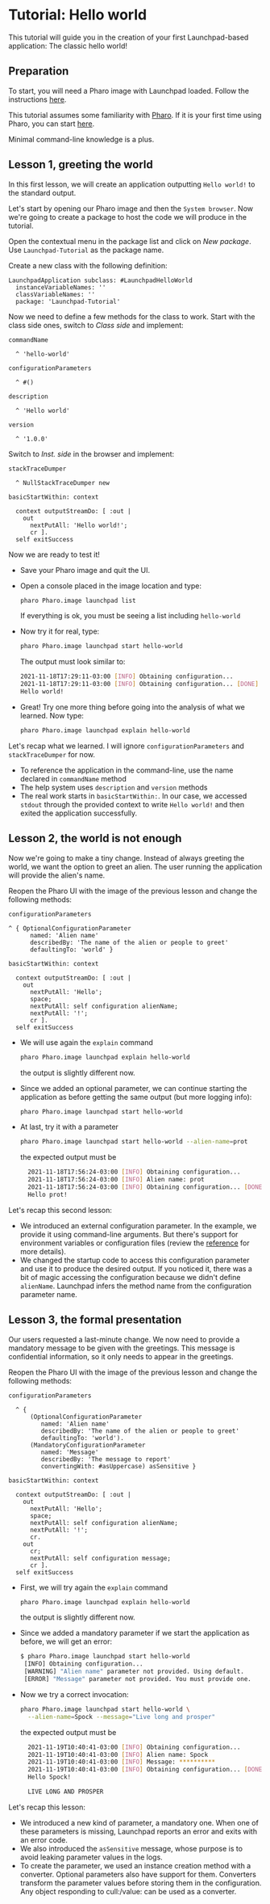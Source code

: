 # Tutorial: Hello world

This tutorial will guide you in the creation of your first Launchpad-based application:
The classic hello world!

## Preparation

To start, you will need a Pharo image with Launchpad loaded.
Follow the instructions [here](../how-to/how-to-load-in-pharo).

This tutorial assumes some familiarity with [Pharo](https://pharo.org/). If it is
your first time using Pharo, you can start [here](https://pharo.org/documentation).

Minimal command-line knowledge is a plus.

## Lesson 1, greeting the world

In this first lesson, we will create an application outputting `Hello world!`
to the standard output.

Let's start by opening our Pharo image and then the `System browser`. Now
we're going to create a package to host the code we will produce in the tutorial.

Open the contextual menu in the package list and click on *New package*. Use
`Launchpad-Tutorial` as the package name.

Create a new class with the following definition:

```smalltalk
LaunchpadApplication subclass: #LaunchpadHelloWorld
  instanceVariableNames: ''
  classVariableNames: ''
  package: 'Launchpad-Tutorial'
```

Now we need to define a few methods for the class to work.
Start with the class side ones, switch to *Class side* and implement:

```smalltalk
commandName

  ^ 'hello-world'
```

```smalltalk
configurationParameters

  ^ #()
```

```smalltalk
description

  ^ 'Hello world'
```

```smalltalk
version

  ^ '1.0.0'
```

Switch to *Inst. side* in the browser and implement:

```smalltalk
stackTraceDumper

  ^ NullStackTraceDumper new
```

```smalltalk
basicStartWithin: context

  context outputStreamDo: [ :out | 
    out
      nextPutAll: 'Hello world!';
      cr ].
  self exitSuccess
```

Now we are ready to test it!

- Save your Pharo image and quit the UI.
- Open a console placed in the image location and type:

  ```bash
  pharo Pharo.image launchpad list
  ```

  If everything is ok, you must be seeing a list including `hello-world`

- Now try it for real, type:

  ```bash
  pharo Pharo.image launchpad start hello-world
  ```

  The output must look similar to:

  ```bash
  2021-11-18T17:29:11-03:00 [INFO] Obtaining configuration...
  2021-11-18T17:29:11-03:00 [INFO] Obtaining configuration... [DONE]
  Hello world!
  ```

- Great! Try one more thing before going into the analysis of what we learned.
  Now type:

  ```bash
  pharo Pharo.image launchpad explain hello-world
  ```

 Let's recap what we learned. I will ignore `configurationParameters` and
`stackTraceDumper` for now.

- To reference the application in the command-line, use the name declared in `commandName`
  method
- The help system uses `description` and `version` methods
- The real work starts in `basicStartWithin:`. In our case, we accessed
  `stdout` through the provided context to write `Hello world!` and then exited
  the application successfully.

## Lesson 2, the world is not enough

Now we're going to make a tiny change. Instead of always greeting the world, we want
the option to greet an alien. The user running the application will provide the
alien's name.

Reopen the Pharo UI with the image of the previous lesson and change the
following methods:

```smalltalk
configurationParameters

^ { OptionalConfigurationParameter
      named: 'Alien name'
      describedBy: 'The name of the alien or people to greet'
      defaultingTo: 'world' }
```

```smalltalk
basicStartWithin: context

  context outputStreamDo: [ :out |
    out
      nextPutAll: 'Hello';
      space;
      nextPutAll: self configuration alienName;
      nextPutAll: '!';
      cr ].
  self exitSuccess
```

- We will use again the `explain` command

  ```bash
  pharo Pharo.image launchpad explain hello-world
  ```

  the output is slightly different now.

- Since we added an optional parameter, we can continue starting the application
  as before getting the same output (but more logging info):

  ```bash
  pharo Pharo.image launchpad start hello-world
  ```

- At last, try it with a parameter

  ```bash
  pharo Pharo.image launchpad start hello-world --alien-name=prot
  ```

  the expected output must be

  ```bash
    2021-11-18T17:56:24-03:00 [INFO] Obtaining configuration...
    2021-11-18T17:56:24-03:00 [INFO] Alien name: prot
    2021-11-18T17:56:24-03:00 [INFO] Obtaining configuration... [DONE]
    Hello prot!
  ```

 Let's recap this second lesson:

- We introduced an external configuration parameter. In the example, we provide
  it using command-line arguments. But there's support for environment
  variables or configuration files (review the [reference](../reference/Configuration.md)
  for more details).
- We changed the startup code to access this configuration parameter and use it to
  produce the desired output. If you noticed it, there was a bit of magic accessing
  the configuration because we didn't define `alienName`. Launchpad infers the
  method name from the configuration parameter name.

## Lesson 3, the formal presentation

Our users requested a last-minute change. We now need to provide a mandatory
message to be given with the greetings. This message is confidential information,
so it only needs to appear in the greetings.

Reopen the Pharo UI with the image of the previous lesson and change the
following methods:

```smalltalk
configurationParameters

  ^ {
      (OptionalConfigurationParameter
         named: 'Alien name'
         describedBy: 'The name of the alien or people to greet'
         defaultingTo: 'world').
      (MandatoryConfigurationParameter
         named: 'Message'
         describedBy: 'The message to report'
         convertingWith: #asUppercase) asSensitive }
```

```smalltalk
basicStartWithin: context

  context outputStreamDo: [ :out |
    out
      nextPutAll: 'Hello';
      space;
      nextPutAll: self configuration alienName;
      nextPutAll: '!';
      cr.
    out
      cr;
      nextPutAll: self configuration message;
      cr ].
  self exitSuccess
```

- First, we will try again the `explain` command

  ```bash
  pharo Pharo.image launchpad explain hello-world
  ```

  the output is slightly different now.

- Since we added a mandatory parameter if we start the application as before,
  we will get an error:

  ```bash
  $ pharo Pharo.image launchpad start hello-world
   [INFO] Obtaining configuration...
   [WARNING] "Alien name" parameter not provided. Using default.
   [ERROR] "Message" parameter not provided. You must provide one.
  ```

- Now we try a correct invocation:

  ```bash
  pharo Pharo.image launchpad start hello-world \
    --alien-name=Spock --message="Live long and prosper"
  ```

  the expected output must be

  ```bash
    2021-11-19T10:40:41-03:00 [INFO] Obtaining configuration...
    2021-11-19T10:40:41-03:00 [INFO] Alien name: Spock
    2021-11-19T10:40:41-03:00 [INFO] Message: **********
    2021-11-19T10:40:41-03:00 [INFO] Obtaining configuration... [DONE]
    Hello Spock!

    LIVE LONG AND PROSPER
  ```

 Let's recap this lesson:

- We introduced a new kind of parameter, a mandatory one. When one of these
  parameters is missing, Launchpad reports an error and exits with an error code.
- We also introduced the `asSensitive` message, whose purpose is to avoid
  leaking parameter values in the logs.
- To create the parameter, we used an instance creation method with a converter.
  Optional parameters also have support for them. Converters transform the
  parameter values before storing them in the configuration. Any object
  responding to cull:/value: can be used as a converter.
